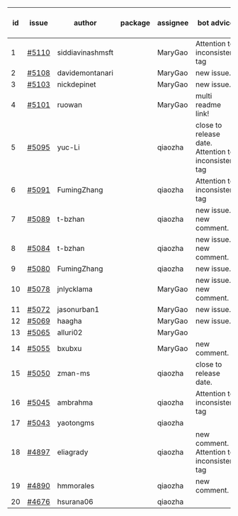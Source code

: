 | id | issue | author | package | assignee | bot advice | created date of issue | target release date | date from target |
| ------ | ------ | ------ | ------ | ------ | ------ | ------ | ------ | :-----: |
| 1 | [#5110](https://github.com/Azure/sdk-release-request/issues/5110) | siddiavinashmsft |  | MaryGao | Attention to inconsistent tag | 04-04 | 04-26 |  |
| 2 | [#5108](https://github.com/Azure/sdk-release-request/issues/5108) | davidemontanari |  | MaryGao | new issue. | 04-03 | 04-26 |  |
| 3 | [#5103](https://github.com/Azure/sdk-release-request/issues/5103) | nickdepinet |  | MaryGao | new issue. | 04-01 | 04-26 |  |
| 4 | [#5101](https://github.com/Azure/sdk-release-request/issues/5101) | ruowan |  | MaryGao | multi readme link! | 04-01 | 04-26 |  |
| 5 | [#5095](https://github.com/Azure/sdk-release-request/issues/5095) | yuc-Li |  | qiaozha | close to release date.  Attention to inconsistent tag | 03-29 | 04-07 | 0 |
| 6 | [#5091](https://github.com/Azure/sdk-release-request/issues/5091) | FumingZhang |  | qiaozha | Attention to inconsistent tag | 03-27 | 04-26 |  |
| 7 | [#5089](https://github.com/Azure/sdk-release-request/issues/5089) | t-bzhan |  | qiaozha | new issue. new comment. | 03-27 | 04-15 |  |
| 8 | [#5084](https://github.com/Azure/sdk-release-request/issues/5084) | t-bzhan |  | qiaozha | new issue. new comment. | 03-27 | 04-15 |  |
| 9 | [#5080](https://github.com/Azure/sdk-release-request/issues/5080) | FumingZhang |  | qiaozha | new issue. | 03-25 | 04-26 |  |
| 10 | [#5078](https://github.com/Azure/sdk-release-request/issues/5078) | jnlycklama |  | MaryGao | new issue. new comment. | 03-22 | 04-26 |  |
| 11 | [#5072](https://github.com/Azure/sdk-release-request/issues/5072) | jasonurban1 |  | MaryGao | new issue. | 03-22 | 04-26 |  |
| 12 | [#5069](https://github.com/Azure/sdk-release-request/issues/5069) | haagha |  | MaryGao | new issue. | 03-21 | 04-26 |  |
| 13 | [#5065](https://github.com/Azure/sdk-release-request/issues/5065) | alluri02 |  | MaryGao |  | 03-20 | 04-26 |  |
| 14 | [#5055](https://github.com/Azure/sdk-release-request/issues/5055) | bxubxu |  | MaryGao | new comment. | 03-18 | 04-26 |  |
| 15 | [#5050](https://github.com/Azure/sdk-release-request/issues/5050) | zman-ms |  | qiaozha | close to release date.  | 03-15 | 04-07 | 0 |
| 16 | [#5045](https://github.com/Azure/sdk-release-request/issues/5045) | ambrahma |  | qiaozha | Attention to inconsistent tag | 03-15 | 04-26 |  |
| 17 | [#5043](https://github.com/Azure/sdk-release-request/issues/5043) | yaotongms |  | qiaozha |  | 03-13 | 04-26 |  |
| 18 | [#4897](https://github.com/Azure/sdk-release-request/issues/4897) | eliagrady |  | qiaozha | new comment. Attention to inconsistent tag | 01-18 | 04-26 |  |
| 19 | [#4890](https://github.com/Azure/sdk-release-request/issues/4890) | hmmorales |  | qiaozha | new comment. | 01-16 | 03-22 |  |
| 20 | [#4676](https://github.com/Azure/sdk-release-request/issues/4676) | hsurana06 |  | qiaozha |  | 10-23 | 04-26 |  |
